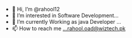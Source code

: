 - 👋 Hi, I’m @rahool12
- 👀 I’m interested in Software Development...
- 🌱 I’m currently Working as java Developer ...
- 📫 How to reach me ...rahool.oad@wiztech.pk

<!---
rahool12/rahool12 is a ✨ special ✨ repository because its `README.md` (this file) appears on your GitHub profile.
You can click the Preview link to take a look at your changes.
--->
